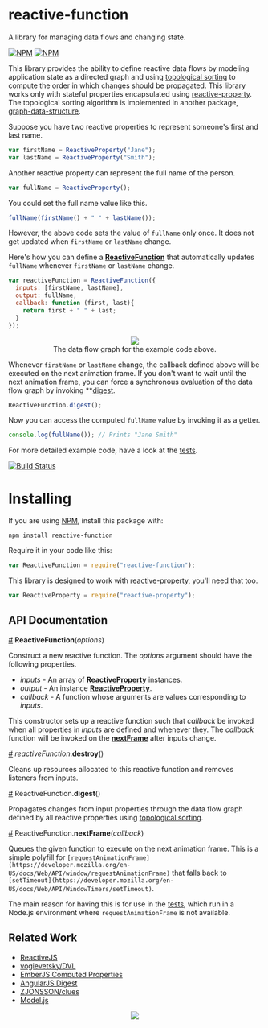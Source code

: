 # reactive-function

A library for managing data flows and changing state.

[![NPM](https://nodei.co/npm/reactive-function.png)](https://npmjs.org/package/reactive-function)
[![NPM](https://nodei.co/npm-dl/reactive-function.png?months=3)](https://npmjs.org/package/reactive-function)

This library provides the ability to define reactive data flows by modeling application state as a directed graph and using [topological sorting](https://en.wikipedia.org/wiki/Topological_sorting) to compute the order in which changes should be propagated. This library works only with stateful properties encapsulated using [reactive-property](https://github.com/datavis-tech/reactive-property). The topological sorting algorithm is implemented in another package, [graph-data-structure](https://github.com/datavis-tech/graph-data-structure).

Suppose you have two reactive properties to represent someone's first and last name.

```javascript
var firstName = ReactiveProperty("Jane");
var lastName = ReactiveProperty("Smith");
```

Another reactive property can represent the full name of the person.

```javascript
var fullName = ReactiveProperty();
```

You could set the full name value like this.

```javascript
fullName(firstName() + " " + lastName());
```

However, the above code sets the value of `fullName` only once. It does not get updated when `firstName` or `lastName` change.

Here's how you can define a **[ReactiveFunction](#constructor)** that automatically updates `fullName` whenever `firstName` or `lastName` change.

```javascript
var reactiveFunction = ReactiveFunction({
  inputs: [firstName, lastName],
  output: fullName,
  callback: function (first, last){
    return first + " " + last;
  }
});
```

<p align="center">
  <img src="https://cloud.githubusercontent.com/assets/68416/15389922/cf3f24dc-1dd6-11e6-92d6-058051b752ea.png">
  <br>
  The data flow graph for the example code above.
</p>

Whenever `firstName` or `lastName` change, the callback defined above will be executed on the next animation frame. If you don't want to wait until the next animation frame, you can force a synchronous evaluation of the data flow graph by invoking **[digest](#digest).

```javascript
ReactiveFunction.digest();
```

Now you can access the computed `fullName` value by invoking it as a getter.

```javascript
console.log(fullName()); // Prints "Jane Smith"
```

For more detailed example code, have a look at the [tests](https://github.com/datavis-tech/reactive-function/blob/master/test.js).

[![Build Status](https://travis-ci.org/datavis-tech/reactive-function.svg?branch=master)](https://travis-ci.org/datavis-tech/reactive-function)

# Installing

If you are using [NPM](npmjs.com), install this package with:

`npm install reactive-function`

Require it in your code like this:

```javascript
var ReactiveFunction = require("reactive-function");
```

This library is designed to work with [reactive-property](https://github.com/datavis-tech/reactive-property), you'll need that too.

```javascript
var ReactiveProperty = require("reactive-property");
```

## API Documentation

<a name="constructor" href="#constructor">#</a> <b>ReactiveFunction</b>(<i>options</i>)

Construct a new reactive function. The *options* argument should have the following properties.

 * *inputs* - An array of **[ReactiveProperty](https://github.com/datavis-tech/reactive-property#constructor)** instances.
 * *output* - An instance **[ReactiveProperty](https://github.com/datavis-tech/reactive-property#constructor)**.
 * *callback* - A function whose arguments are values corresponding to *inputs*.

This constructor sets up a reactive function such that *callback* be invoked when all properties in *inputs* are defined and whenever they. The *callback* function will be invoked on the **[nextFrame](#next-frame)** after inputs change.

<a name="destroy" href="#destroy">#</a> <i>reactiveFunction</i>.<b>destroy</b>()

Cleans up resources allocated to this reactive function and removes listeners from inputs.

<a name="digest" href="#digest">#</a> ReactiveFunction.<b>digest</b>()

Propagates changes from input properties through the data flow graph defined by all reactive properties using [topological sorting](https://en.wikipedia.org/wiki/Topological_sorting).

<a name="next-frame" href="#next-frame">#</a> ReactiveFunction.<b>nextFrame</b>(<i>callback</i>)

Queues the given function to execute on the next animation frame. This is a simple polyfill for `[requestAnimationFrame](https://developer.mozilla.org/en-US/docs/Web/API/window/requestAnimationFrame)` that falls back to `[setTimeout](https://developer.mozilla.org/en-US/docs/Web/API/WindowTimers/setTimeout)`.

The main reason for having this is for use in the [tests](https://github.com/datavis-tech/reactive-function/blob/master/test.js), which run in a Node.js environment where `requestAnimationFrame` is not available.

## Related Work

 * [ReactiveJS](https://github.com/mattbaker/Reactive.js)
 * [vogievetsky/DVL](https://github.com/vogievetsky/DVL)
 * [EmberJS Computed Properties](https://guides.emberjs.com/v2.0.0/object-model/computed-properties/)
 * [AngularJS Digest](https://docs.angularjs.org/api/ng/type/$rootScope.Scope#$digest)
 * [ZJONSSON/clues](https://github.com/ZJONSSON/clues)
 * [Model.js](https://github.com/curran/model)

<p align="center">
  <a href="https://datavis.tech/">
    <img src="https://cloud.githubusercontent.com/assets/68416/15298394/a7a0a66a-1bbc-11e6-9636-367bed9165fc.png">
  </a>
</p>
